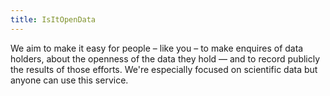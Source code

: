 ```yaml
---
title: IsItOpenData
---
```


We aim to make it easy for people – like you – to make enquires of data holders, about the openness
of the data they hold — and to record publicly the results of those efforts. We're especially focused
on scientific data but anyone can use this service.
